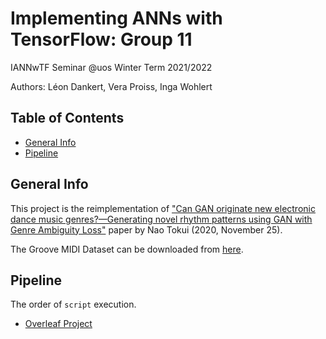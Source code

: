 # Implementing ANNs with TensorFlow: Group 11

IANNwTF Seminar @uos Winter Term 2021/2022

Authors: Léon Dankert, Vera Proiss, Inga Wohlert

## Table of Contents
* [General Info](#general-info)
* [Pipeline](#git-setup)

## General Info
This project is the reimplementation of ["Can GAN originate new electronic dance music genres?—Generating novel
rhythm patterns using GAN with Genre Ambiguity Loss"](https://arxiv.org/pdf/2011.13062.pdf) paper by Nao Tokui (2020, November 25).  

The Groove MIDI Dataset can be downloaded from [here](https://magenta.tensorflow.org/datasets/groove#format).

## Pipeline
The order of `script` execution.

* [Overleaf Project](https://www.overleaf.com/project/62174cc1a2c7f12e89ab0af4)
